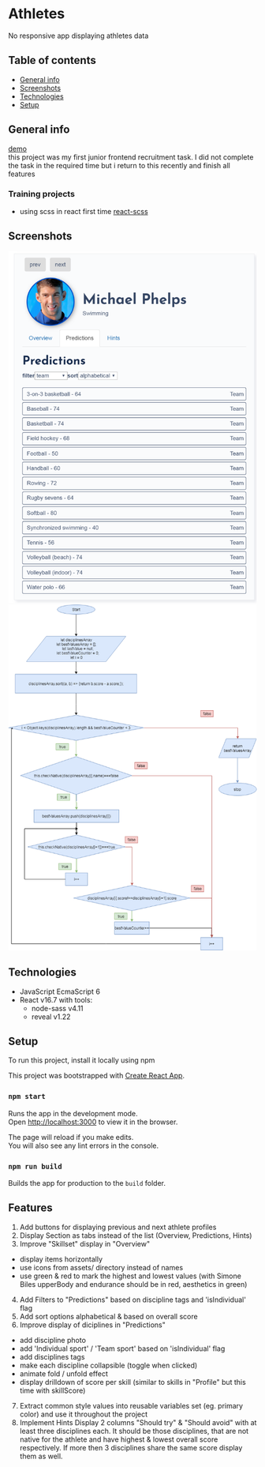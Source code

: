 # Athletes

No responsive app displaying athletes data

## Table of contents

- [General info](#general-info)
- [Screenshots](#screenshots)
- [Technologies](#technologies)
- [Setup](#setup)

## General info

[demo](https://radeth.github.io/athletes/) </br>
this project was my first junior frontend recruitment task. I did not complete the task in the required time but i return to this recently and finish all features

### Training projects

- using scss in react first time [react-scss](https://github.com/radeth/react-scss)

## Screenshots

![](https://raw.githubusercontent.com/radeth/athletes/finalVersion/screenshootOne.png)
![](https://raw.githubusercontent.com/radeth/athletes/finalVersion/Untitled%20Diagram%20(1).png)

## Technologies

- JavaScript EcmaScript 6
- React v16.7 with tools:
  - node-sass v4.11
  - reveal v1.22

## Setup

To run this project, install it locally using npm

This project was bootstrapped with [Create React App](https://github.com/facebook/create-react-app).

### `npm start`

Runs the app in the development mode.<br>
Open [http://localhost:3000](http://localhost:3000) to view it in the browser.

The page will reload if you make edits.<br>
You will also see any lint errors in the console.

### `npm run build`

Builds the app for production to the `build` folder.<br>

## Features

1. Add buttons for displaying previous and next athlete profiles
2. Display Section as tabs instead of the list (Overview, Predictions, Hints)
3. Improve "Skillset" display in "Overview"

- display items horizontally
- use icons from assets/ directory instead of names
- use green & red to mark the highest and lowest values (with Simone Biles upperBody and endurance should be in red, aesthetics in green)

4. Add Filters to "Predictions" based on discipline tags and 'isIndividual' flag
5. Add sort options alphabetical & based on overall score
6. Improve display of diciplines in "Predictions"

- add discipline photo
- add 'Individual sport' / 'Team sport' based on 'isIndividual' flag
- add disciplines tags
- make each discipline collapsible (toggle when clicked)
- animate fold / unfold effect
- display drilldown of score per skill (similar to skills in "Profile" but this time with skillScore)

7. Extract common style values into reusable variables set (eg. primary color) and use it throughout the project
8. Implement Hints
   Display 2 columns "Should try" & "Should avoid" with at least three disciplines each.
   It should be those disciplines, that are not native for the athlete and have highest & lowest overall score respectively.
   If more then 3 disciplines share the same score display them as well.
